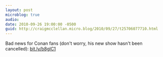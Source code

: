 ```yaml
---
layout: post
microblog: true
audio: 
date: 2010-09-26 19:00:00 -0500
guid: http://craigmcclellan.micro.blog/2010/09/27/t25706077710.html
---
```

Bad news for Conan fans (don't worry, his new show hasn't been cancelled): [bit.ly/b8glC1](http://bit.ly/b8glC1)
